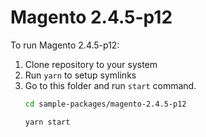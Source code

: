 # Magento 2.4.5-p12

To run Magento 2.4.5-p12:

1. Clone repository to your system
2. Run `yarn` to setup symlinks
3. Go to this folder and run `start` command.
    ```bash
    cd sample-packages/magento-2.4.5-p12

    yarn start
    ```